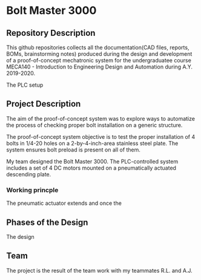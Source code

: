 # Bolt Master 3000

## Repository Description
This github repositories collects all the documentation(CAD files, reports, BOMs, brainstorming notes) produced during the design and development of a proof-of-concept mechatronic system for the undergraduatee course MECA140 - Introduction to Engineering Design and Automation during A.Y. 2019-2020.

The PLC setup 

## Project Description

The aim of the proof-of-concept system was to explore ways to automatize the process of checking proper bolt installation on a generic structure.

The proof-of-concept system objective is to test the proper installation of 4 bolts in 1/4-20 holes on a 2-by-4-inch-area stainless steel plate. The system ensures bolt preload is present on all of them. 

My team designed the Bolt Master 3000. The PLC-controlled system includes a set of 4 DC motors mounted on a pneumatically actuated descending plate.

### Working princple
The pneumatic actuator extends and once the 

## Phases of the Design

The design 

## Team 

The project is the result of the team work with my teammates R.L. and A.J. 
